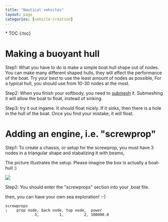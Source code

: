 ```yaml
---
title: "Nautical vehicles"
layout: page
categories: [vehicle-creation]
---
```


<div class="toc" markdown="1">
  * TOC
  {:toc}
</div>

# Making a buoyant hull

Step1: What you have to do is make a simple boat hull shape out of nodes. 
You can make many different shaped hulls, they will affect the performance of the boat.
Try your best to use the least amount of nodes as possible, 
For a typical hull, you should use from 10-30 nodes at the most. 
 
Step2: When you finish your softbody, you need to [submesh](/technical/fileformat-truck#submesh) it. 
Submeshing it will allow the boat to float, instead of sinking.
 
Step3: try it out ingame. It should float nicely. 
If it sinks, then there is a hole in the hull of the boat. 
Once you find your mistake, it will float.
 
# Adding an engine, i.e. "screwprop"
 
Step1: To create a chassis, or setup for the screwprop, 
you must have 3 nodes in a triangular shape
and stabalizing it with beams,
  
The picture illustrates the setup. Please imagine the box is actually a boat-hull :)
 
![](/images/nautical-screwprop.png) 
  
Step2: You should enter the "screwprops" section into your .boat file.

then, you can have your own sea exploration! :-)

```
screwprops
;    prop node, back node, top node,  power
             3,         1,         2, 100000.0
``` 
